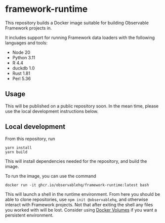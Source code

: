 # framework-runtime

This repository builds a Docker image suitable for building Observable Framework projects in.

It includes support for running Framework data loaders with the following languages and tools:

- Node 20
- Python 3.11
- R 4.4
- duckdb 1.0
- Rust 1.81
- Perl 5.36

## Usage

This will be published on a public repository soon. In the mean time, please use the local development instructions below.

## Local development

From this repository, run

```
yarn install
yarn build
```

This will install dependencies needed for the repository, and build the image.

To run the image, you can use the command

```
docker run -it ghcr.io/observablehq/framework-runtime:latest bash
```

This will launch a shell in the runtime environment. From here you should be able to clone repositories, use `npm init @observablehq`, and otherwise interact with Framework projects. Not that after exiting the shell any files you worked with will be lost. Consider using [Docker Volumes](https://docs.docker.com/storage/volumes/) if you want a persistent environment.
